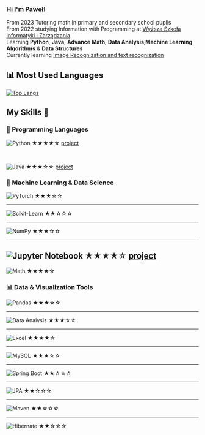 ### Hi I'm Paweł!
From 2023 Tutoring math in primary and secondary school pupils<br>
From 2022 studying Information with Programming at [Wyższa Szkoła Informatyki i Zarządzania](https://wsiz.edu.pl/dla-kandydata/studia-1-stopnia/programowanie)<br>
Learning **Python**, **Java**, **Advance  Math**, **Data Analysis**,**Machine Learning Algorithms** &  **Data Structures** <br>
Currently learning [Image Recognization and text recognization](https://www.udemy.com/course/deep-learning-w-jezyku-python/?couponCode=MT240725G1)<br>

## 📊 Most Used Languages

[![Top Langs](https://github-readme-stats.vercel.app/api/top-langs/?username=zdrapek-jpg&layout=compact)](https://github.com/YOUR_USERNAME)

## My Skills 🧠

### 🐍 Programming Languages  
![Python](https://img.shields.io/badge/Python-3776AB?style=for-the-badge&logo=python&logoColor=white) ★★★★☆  [project](https://github.com/zdrapek-jpg/Data_Science/tree/main/Gui_szkolenie_4)

<br>

![Java](https://img.shields.io/badge/Java-ED8B00?style=for-the-badge&logo=openjdk&logoColor=white) ★★★☆☆ [project](https://github.com/zdrapek-jpg/RezerwacjaWizyt1)


### 🧠 Machine Learning & Data Science 
![PyTorch](https://img.shields.io/badge/PyTorch-EE4C2C?style=for-the-badge&logo=pytorch&logoColor=white) ★★★☆☆  

---
![Scikit-Learn](https://img.shields.io/badge/Scikit--Learn-F7931E?style=for-the-badge&logo=scikit-learn&logoColor=white) ★★☆☆☆  

---


![NumPy](https://img.shields.io/badge/NumPy-013243?style=for-the-badge&logo=NumPy&logoColor=white) ★★★☆☆ 

---

![Jupyter Notebook](https://img.shields.io/badge/Jupyter-F37626?style=for-the-badge&logo=jupyter&logoColor=white) ★★★★☆   [project](https://github.com/zdrapek-jpg/Data_Science/tree/main/Algorytmy_minimalno_odleglosciowe/K_nn)
---

![Math](https://img.shields.io/badge/Math-logic%20and%20models-blue?style=for-the-badge) ★★★★☆  


### 📊 Data & Visualization Tools  

![Pandas](https://img.shields.io/badge/Pandas-150458?style=for-the-badge&logo=pandas&logoColor=white) ★★★☆☆  

---
![Data Analysis](https://img.shields.io/badge/Data%20Analysis-insights%20from%20data-9c27b0?style=for-the-badge&logo=chart-bar&logoColor=white) ★★★☆☆

---
![Excel](https://img.shields.io/badge/Excel-217346?style=for-the-badge&logo=microsoft-excel&logoColor=white) ★★★★☆  

---

![MySQL](https://img.shields.io/badge/MySQL-4479A1?style=for-the-badge&logo=mysql&logoColor=white) ★★★☆☆




---
![Spring Boot](https://img.shields.io/badge/Spring%20Boot-6DB33F?style=for-the-badge&logo=spring-boot&logoColor=white) ★★☆☆☆

---
![JPA](https://img.shields.io/badge/JPA-007396?style=for-the-badge&logo=java&logoColor=white) ★★☆☆☆

---
![Maven](https://img.shields.io/badge/Maven-C71A36?style=for-the-badge&logo=apache-maven&logoColor=white) ★★☆☆☆

---
![Hibernate](https://img.shields.io/badge/Hibernate-59666C?style=for-the-badge&logo=hibernate&logoColor=white) ★★☆☆☆


   
